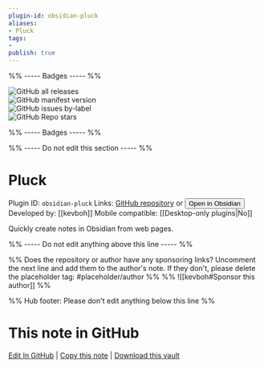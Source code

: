 ```yaml
---
plugin-id: obsidian-pluck
aliases:
- Pluck
tags: 
- 
publish: true
---
```


%% ----- Badges ----- %%

![GitHub all releases](https://img.shields.io/github/downloads/kevboh/obsidian-pluck/total?color=573E7A&logo=github&style=for-the-badge)   
![GitHub manifest version](https://img.shields.io/github/manifest-json/v/kevboh/obsidian-pluck?color=573E7A&logo=github&style=for-the-badge)   
![GitHub issues by-label](https://img.shields.io/github/issues/kevboh/obsidian-pluck/help%20wanted?color=573E7A&logo=github&style=for-the-badge)   
![GitHub Repo stars](https://img.shields.io/github/stars/kevboh/obsidian-pluck?color=573E7A&logo=github&style=for-the-badge)

%% ----- Badges ----- %%

%% ----- Do not edit this section ----- %%

# Pluck

Plugin ID: `obsidian-pluck`
Links: [GitHub repository](https://github.com/kevboh/obsidian-pluck) or [<button id=HH>Open in Obsidian</button>](obsidian://show-plugin?id=obsidian-pluck)
Developed by: [[kevboh]]
Mobile compatible: [[Desktop-only plugins|No]]

Quickly create notes in Obsidian from web pages.

%% ----- Do not edit anything above this line ----- %% 

%% Does the repository or author have any sponsoring links? Uncomment the next line and add them to the author's note. If they don't, please delete the placeholder tag: #placeholder/author %%
%% ![[kevboh#Sponsor this author]] %%

%% Hub footer: Please don't edit anything below this line %%

# This note in GitHub

<span class="git-footer">[Edit In GitHub](https://github.dev/obsidian-community/obsidian-hub/blob/main/02%20-%20Community%20Expansions/02.05%20All%20Community%20Expansions/Plugins/obsidian-pluck.md "git-hub-edit-note") | [Copy this note](https://raw.githubusercontent.com/obsidian-community/obsidian-hub/main/02%20-%20Community%20Expansions/02.05%20All%20Community%20Expansions/Plugins/obsidian-pluck.md "git-hub-copy-note") | [Download this vault](https://github.com/obsidian-community/obsidian-hub/archive/refs/heads/main.zip "git-hub-download-vault") </span>
